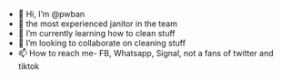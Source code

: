- 👋 Hi, I’m @pwban
- 👀 the most experienced janitor in the team
- 🌱 I’m currently learning how to clean stuff
- 💞️ I’m looking to collaborate on cleaning stuff
- 📫 How to reach me- FB, Whatsapp, Signal, not a fans of twitter and tiktok

<!---
pwban/pwban is a ✨ special ✨ repository because its `README.md` (this file) appears on your GitHub profile.
You can click the Preview link to take a look at your changes.
--->
